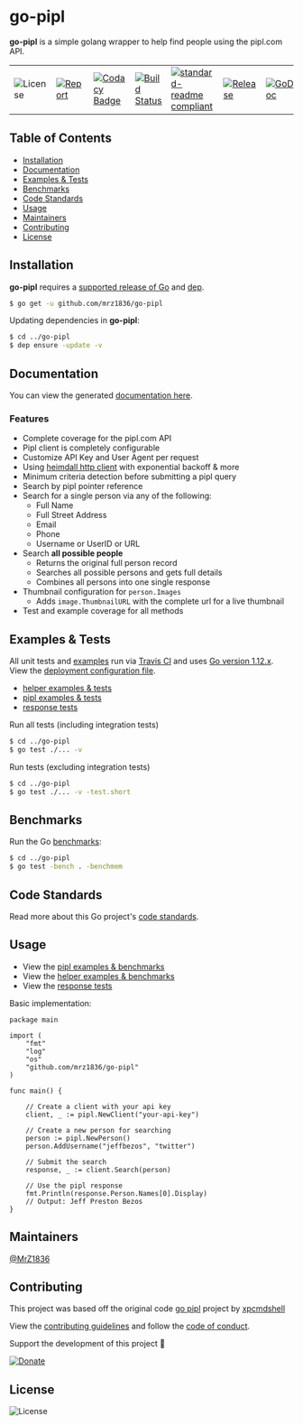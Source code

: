 # go-pipl
**go-pipl** is a simple golang wrapper to help find people using the pipl.com API.

| | | | | | | |
|-|-|-|-|-|-|-|
| ![License](https://img.shields.io/github/license/mrz1836/go-pipl.svg?style=flat&p=1) | [![Report](https://goreportcard.com/badge/github.com/mrz1836/go-pipl?style=flat&p=1)](https://goreportcard.com/report/github.com/mrz1836/go-pipl)  | [![Codacy Badge](https://api.codacy.com/project/badge/Grade/01708ca3079e4933bafb3b39fe2aaa9d)](https://www.codacy.com/app/mrz1818/go-pipl?utm_source=github.com&amp;utm_medium=referral&amp;utm_content=mrz1836/go-pipl&amp;utm_campaign=Badge_Grade) |  [![Build Status](https://travis-ci.com/mrz1836/go-pipl.svg?branch=master)](https://travis-ci.com/mrz1836/go-pipl)   |  [![standard-readme compliant](https://img.shields.io/badge/standard--readme-OK-green.svg?style=flat)](https://github.com/RichardLitt/standard-readme) | [![Release](https://img.shields.io/github/release-pre/mrz1836/go-pipl.svg?style=flat)](https://github.com/mrz1836/go-pipl/releases) | [![GoDoc](https://godoc.org/github.com/mrz1836/go-pipl?status.svg&style=flat)](https://godoc.org/github.com/mrz1836/go-pipl) |

## Table of Contents
- [Installation](#installation)
- [Documentation](#documentation)
- [Examples & Tests](#examples--tests)
- [Benchmarks](#benchmarks)
- [Code Standards](#code-standards)
- [Usage](#usage)
- [Maintainers](#maintainers)
- [Contributing](#contributing)
- [License](#license)

## Installation

**go-pipl** requires a [supported release of Go](https://golang.org/doc/devel/release.html#policy) and [dep](https://github.com/golang/dep).
```bash
$ go get -u github.com/mrz1836/go-pipl
```

Updating dependencies in **go-pipl**:
```bash
$ cd ../go-pipl
$ dep ensure -update -v
```

## Documentation
You can view the generated [documentation here](https://godoc.org/github.com/mrz1836/go-pipl).

### Features
- Complete coverage for the pipl.com API
- Pipl client is completely configurable
- Customize API Key and User Agent per request
- Using [heimdall http client](https://github.com/gojek/heimdall) with exponential backoff & more
- Minimum criteria detection before submitting a pipl query
- Search by pipl pointer reference
- Search for a single person via any of the following:
    - Full Name
    - Full Street Address
    - Email
    - Phone
    - Username or UserID or URL
- Search **all possible people**
    - Returns the original full person record
    - Searches all possible persons and gets full details
    - Combines all persons into one single response
- Thumbnail configuration for `person.Images`
    - Adds `image.ThumbnailURL` with the complete url for a live thumbnail
- Test and example coverage for all methods

## Examples & Tests
All unit tests and [examples](pipl_test.go) run via [Travis CI](https://travis-ci.com/mrz1836/go-pipl) and uses [Go version 1.12.x](https://golang.org/doc/go1.12). View the [deployment configuration file](.travis.yml).

- [helper examples & tests](helper_test.go)
- [pipl examples &  tests](pipl_test.go)
- [response tests](response_test.go)

Run all tests (including integration tests)
```bash
$ cd ../go-pipl
$ go test ./... -v
```

Run tests (excluding integration tests)
```bash
$ cd ../go-pipl
$ go test ./... -v -test.short
```

## Benchmarks
Run the Go [benchmarks](pipl_test.go):
```bash
$ cd ../go-pipl
$ go test -bench . -benchmem
```

## Code Standards
Read more about this Go project's [code standards](CODE_STANDARDS.md).

## Usage
- View the [pipl examples & benchmarks](pipl_test.go)
- View the [helper examples & benchmarks](helper_test.go)
- View the [response tests](response_test.go)

Basic implementation:
```golang
package main

import (
	"fmt"
	"log"
	"os"
	"github.com/mrz1836/go-pipl"
)

func main() {

    // Create a client with your api key
    client, _ := pipl.NewClient("your-api-key")

    // Create a new person for searching
    person := pipl.NewPerson()
    person.AddUsername("jeffbezos", "twitter")

    // Submit the search
    response, _ := client.Search(person)

    // Use the pipl response
    fmt.Println(response.Person.Names[0].Display)
    // Output: Jeff Preston Bezos
}
```

## Maintainers

[@MrZ1836](https://github.com/mrz1836)

## Contributing

This project was based off the original code [go pipl](https://github.com/xpcmdshell/pipl) project by [xpcmdshell](https://github.com/xpcmdshell)

View the [contributing guidelines](CONTRIBUTING.md) and follow the [code of conduct](CODE_OF_CONDUCT.md).

Support the development of this project 🙏

[![Donate](https://img.shields.io/badge/donate-bitcoin-brightgreen.svg)](https://mrz1818.com/?tab=tips&af=go-pipl)

## License

![License](https://img.shields.io/github/license/mrz1836/go-pipl.svg?style=flat&p=1)

